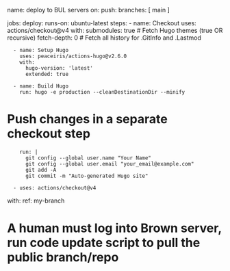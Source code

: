 name: deploy to BUL servers
on: 
  push:
    branches: [ main ]

jobs:
  deploy:
    runs-on: ubuntu-latest
    steps:
      - name: Checkout
        uses: actions/checkout@v4
        with:
          submodules: true  # Fetch Hugo themes (true OR recursive)
          fetch-depth: 0    # Fetch all history for .GitInfo and .Lastmod

      - name: Setup Hugo
        uses: peaceiris/actions-hugo@v2.6.0
        with:
          hugo-version: 'latest'
          extended: true

      - name: Build Hugo 
        run: hugo -e production --cleanDestinationDir --minify

# Push changes in a separate checkout step
        run: |
          git config --global user.name "Your Name"
          git config --global user.email "your_email@example.com"
          git add -A
          git commit -m "Auto-generated Hugo site"
          
      - uses: actions/checkout@v4
  with:
    ref: my-branch

# A human must log into Brown server, run code update script to pull the public branch/repo
